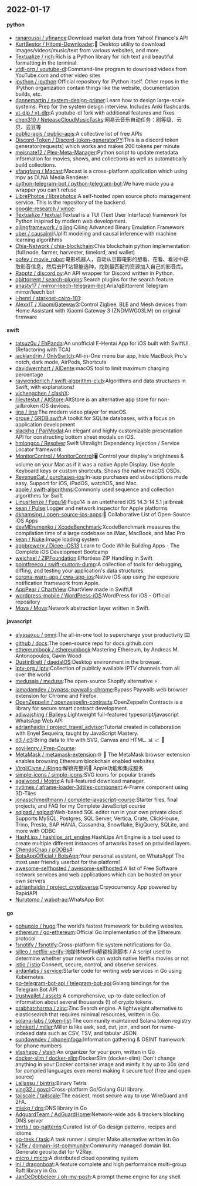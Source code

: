 ## 2022-01-17

#### python
* [ranaroussi / yfinance](https://github.com/ranaroussi/yfinance):Download market data from Yahoo! Finance's API
* [KurtBestor / Hitomi-Downloader](https://github.com/KurtBestor/Hitomi-Downloader):🍰
Desktop utility to download images/videos/music/text from various websites, and more.
* [Textualize / rich](https://github.com/Textualize/rich):Rich is a Python library for rich text and beautiful formatting in the terminal.
* [ytdl-org / youtube-dl](https://github.com/ytdl-org/youtube-dl):Command-line program to download videos from YouTube.com and other video sites
* [ipython / ipython](https://github.com/ipython/ipython):Official repository for IPython itself. Other repos in the IPython organization contain things like the website, documentation builds, etc.
* [donnemartin / system-design-primer](https://github.com/donnemartin/system-design-primer):Learn how to design large-scale systems. Prep for the system design interview. Includes Anki flashcards.
* [yt-dlp / yt-dlp](https://github.com/yt-dlp/yt-dlp):A youtube-dl fork with additional features and fixes
* [chen310 / NeteaseCloudMusicTasks](https://github.com/chen310/NeteaseCloudMusicTasks):网易云音乐自动任务：刷等级、云贝、云豆等
* [public-apis / public-apis](https://github.com/public-apis/public-apis):A collective list of free APIs
* [Discord-Token / Discord-token-generatorPY](https://github.com/Discord-Token/Discord-token-generatorPY):This is a discord token generator(requests) which works and makes 200 tokens per minute
* [meisnate12 / Plex-Meta-Manager](https://github.com/meisnate12/Plex-Meta-Manager):Python script to update metadata information for movies, shows, and collections as well as automatically build collections.
* [xfangfang / Macast](https://github.com/xfangfang/Macast):Macast is a cross-platform application which using mpv as DLNA Media Renderer.
* [python-telegram-bot / python-telegram-bot](https://github.com/python-telegram-bot/python-telegram-bot):We have made you a wrapper you can't refuse
* [LibrePhotos / librephotos](https://github.com/LibrePhotos/librephotos):A self-hosted open source photo management service. This is the repository of the backend.
* [google-research / vmoe](https://github.com/google-research/vmoe):
* [Textualize / textual](https://github.com/Textualize/textual):Textual is a TUI (Text User Interface) framework for Python inspired by modern web development.
* [qilingframework / qiling](https://github.com/qilingframework/qiling):Qiling Advanced Binary Emulation Framework
* [uber / causalml](https://github.com/uber/causalml):Uplift modeling and causal inference with machine learning algorithms
* [Chia-Network / chia-blockchain](https://github.com/Chia-Network/chia-blockchain):Chia blockchain python implementation (full node, farmer, harvester, timelord, and wallet)
* [pofey / movie_robot](https://github.com/pofey/movie_robot):电影机器人，自动从豆瓣电影的想看、在看、看过中获取影音信息，然后去PT站智能选种，找到最匹配的资源加入自己的影音库。
* [Rapptz / discord.py](https://github.com/Rapptz/discord.py):An API wrapper for Discord written in Python.
* [qbittorrent / search-plugins](https://github.com/qbittorrent/search-plugins):Search plugins for the search feature
* [anasty17 / mirror-leech-telegram-bot](https://github.com/anasty17/mirror-leech-telegram-bot):Aria/qBittorrent Telegram mirror/leech bot
* [l-henri / starknet-cairo-101](https://github.com/l-henri/starknet-cairo-101):
* [AlexxIT / XiaomiGateway3](https://github.com/AlexxIT/XiaomiGateway3):Control Zigbee, BLE and Mesh devices from Home Assistant with Xiaomi Gateway 3 (ZNDMWG03LM) on original firmware

#### swift
* [tatsuz0u / EhPanda](https://github.com/tatsuz0u/EhPanda):An unofficial E-Hentai App for iOS built with SwiftUI. (Refactoring with TCA)
* [jacklandrin / OnlySwitch](https://github.com/jacklandrin/OnlySwitch):All-in-One menu bar app, hide MacBook Pro's notch, dark mode, AirPods, Shortcuts
* [davidwernhart / AlDente](https://github.com/davidwernhart/AlDente):macOS tool to limit maximum charging percentage
* [raywenderlich / swift-algorithm-club](https://github.com/raywenderlich/swift-algorithm-club):Algorithms and data structures in Swift, with explanations!
* [yichengchen / clashX](https://github.com/yichengchen/clashX):
* [rileytestut / AltStore](https://github.com/rileytestut/AltStore):AltStore is an alternative app store for non-jailbroken iOS devices.
* [iina / iina](https://github.com/iina/iina):The modern video player for macOS.
* [groue / GRDB.swift](https://github.com/groue/GRDB.swift):A toolkit for SQLite databases, with a focus on application development
* [slackhq / PanModal](https://github.com/slackhq/PanModal):An elegant and highly customizable presentation API for constructing bottom sheet modals on iOS.
* [hmlongco / Resolver](https://github.com/hmlongco/Resolver):Swift Ultralight Dependency Injection / Service Locator framework
* [MonitorControl / MonitorControl](https://github.com/MonitorControl/MonitorControl):🖥
Control your display's brightness & volume on your Mac as if it was a native Apple Display. Use Apple Keyboard keys or custom shortcuts. Shows the native macOS OSDs.
* [RevenueCat / purchases-ios](https://github.com/RevenueCat/purchases-ios):In-app purchases and subscriptions made easy. Support for iOS, iPadOS, watchOS, and Mac.
* [apple / swift-algorithms](https://github.com/apple/swift-algorithms):Commonly used sequence and collection algorithms for Swift
* [LinusHenze / Fugu14](https://github.com/LinusHenze/Fugu14):Fugu14 is an untethered iOS 14.3-14.5.1 jailbreak
* [kean / Pulse](https://github.com/kean/Pulse):Logger and network inspector for Apple platforms
* [dkhamsing / open-source-ios-apps](https://github.com/dkhamsing/open-source-ios-apps):📱
Collaborative List of Open-Source iOS Apps
* [devMEremenko / XcodeBenchmark](https://github.com/devMEremenko/XcodeBenchmark):XcodeBenchmark measures the compilation time of a large codebase on iMac, MacBook, and Mac Pro
* [kean / Nuke](https://github.com/kean/Nuke):Image loading system
* [appbrewery / Dicee-iOS13](https://github.com/appbrewery/Dicee-iOS13):Learn to Code While Building Apps - The Complete iOS Development Bootcamp
* [weichsel / ZIPFoundation](https://github.com/weichsel/ZIPFoundation):Effortless ZIP Handling in Swift
* [pointfreeco / swift-custom-dump](https://github.com/pointfreeco/swift-custom-dump):A collection of tools for debugging, diffing, and testing your application's data structures.
* [corona-warn-app / cwa-app-ios](https://github.com/corona-warn-app/cwa-app-ios):Native iOS app using the exposure notification framework from Apple.
* [AppPear / ChartView](https://github.com/AppPear/ChartView):ChartView made in SwiftUI
* [wordpress-mobile / WordPress-iOS](https://github.com/wordpress-mobile/WordPress-iOS):WordPress for iOS - Official repository
* [Moya / Moya](https://github.com/Moya/Moya):Network abstraction layer written in Swift.

#### javascript
* [alyssaxuu / omni](https://github.com/alyssaxuu/omni):The all-in-one tool to supercharge your productivity
⌨️
* [github / docs](https://github.com/github/docs):The open-source repo for docs.github.com
* [ethereumbook / ethereumbook](https://github.com/ethereumbook/ethereumbook):Mastering Ethereum, by Andreas M. Antonopoulos, Gavin Wood
* [DustinBrett / daedalOS](https://github.com/DustinBrett/daedalOS):Desktop environment in the browser.
* [iptv-org / iptv](https://github.com/iptv-org/iptv):Collection of publicly available IPTV channels from all over the world
* [medusajs / medusa](https://github.com/medusajs/medusa):The open-source Shopify alternative
⚡️
* [iamadamdev / bypass-paywalls-chrome](https://github.com/iamadamdev/bypass-paywalls-chrome):Bypass Paywalls web browser extension for Chrome and Firefox.
* [OpenZeppelin / openzeppelin-contracts](https://github.com/OpenZeppelin/openzeppelin-contracts):OpenZeppelin Contracts is a library for secure smart contract development.
* [adiwajshing / Baileys](https://github.com/adiwajshing/Baileys):Lightweight full-featured typescript/javascript WhatsApp Web API
* [adrianhajdin / project_travel_advisor](https://github.com/adrianhajdin/project_travel_advisor):Tutorial created in collaboration with Enyel Sequeira, taught by JavaScript Mastery.
* [d3 / d3](https://github.com/d3/d3):Bring data to life with SVG, Canvas and HTML.
📊
📈
🎉
* [soyHenry / Prep-Course](https://github.com/soyHenry/Prep-Course):
* [MetaMask / metamask-extension](https://github.com/MetaMask/metamask-extension):🌐
🔌
The MetaMask browser extension enables browsing Ethereum blockchain enabled websites
* [VirgilClyne / iRingo](https://github.com/VirgilClyne/iRingo):解锁完整的 Apple功能和集成服务
* [simple-icons / simple-icons](https://github.com/simple-icons/simple-icons):SVG icons for popular brands
* [agalwood / Motrix](https://github.com/agalwood/Motrix):A full-featured download manager.
* [nytimes / aframe-loader-3dtiles-component](https://github.com/nytimes/aframe-loader-3dtiles-component):A-Frame component using 3D-Tiles
* [jonasschmedtmann / complete-javascript-course](https://github.com/jonasschmedtmann/complete-javascript-course):Starter files, final projects, and FAQ for my Complete JavaScript course
* [sqlpad / sqlpad](https://github.com/sqlpad/sqlpad):Web-based SQL editor run in your own private cloud. Supports MySQL, Postgres, SQL Server, Vertica, Crate, ClickHouse, Trino, Presto, SAP HANA, Cassandra, Snowflake, BigQuery, SQLite, and more with ODBC
* [HashLips / hashlips_art_engine](https://github.com/HashLips/hashlips_art_engine):HashLips Art Engine is a tool used to create multiple different instances of artworks based on provided layers.
* [ChendoChap / pOOBs4](https://github.com/ChendoChap/pOOBs4):
* [BotsAppOfficial / BotsApp](https://github.com/BotsAppOfficial/BotsApp):Your personal assistant, on WhatsApp! The most user friendly userbot for the platform!
* [awesome-selfhosted / awesome-selfhosted](https://github.com/awesome-selfhosted/awesome-selfhosted):A list of Free Software network services and web applications which can be hosted on your own servers
* [adrianhajdin / project_cryptoverse](https://github.com/adrianhajdin/project_cryptoverse):Crpyocurrency App powered by RapidAPI
* [Nurutomo / wabot-aq](https://github.com/Nurutomo/wabot-aq):WhatsApp Bot

#### go
* [gohugoio / hugo](https://github.com/gohugoio/hugo):The world’s fastest framework for building websites.
* [ethereum / go-ethereum](https://github.com/ethereum/go-ethereum):Official Go implementation of the Ethereum protocol
* [fsnotify / fsnotify](https://github.com/fsnotify/fsnotify):Cross-platform file system notifications for Go.
* [sjlleo / netflix-verify](https://github.com/sjlleo/netflix-verify):流媒体NetFlix解锁检测脚本 / A script used to determine whether your network can watch native Netflix movies or not
* [istio / istio](https://github.com/istio/istio):Connect, secure, control, and observe services.
* [ardanlabs / service](https://github.com/ardanlabs/service):Starter code for writing web services in Go using Kubernetes.
* [go-telegram-bot-api / telegram-bot-api](https://github.com/go-telegram-bot-api/telegram-bot-api):Golang bindings for the Telegram Bot API
* [trustwallet / assets](https://github.com/trustwallet/assets):A comprehensive, up-to-date collection of information about several thousands (!) of crypto tokens.
* [prabhatsharma / zinc](https://github.com/prabhatsharma/zinc):Zinc Search engine. A lightweight alternative to elasticsearch that requires minimal resources, written in Go.
* [solana-labs / token-list](https://github.com/solana-labs/token-list):The community maintained Solana token registry
* [johnkerl / miller](https://github.com/johnkerl/miller):Miller is like awk, sed, cut, join, and sort for name-indexed data such as CSV, TSV, and tabular JSON
* [sundowndev / phoneinfoga](https://github.com/sundowndev/phoneinfoga):Information gathering & OSINT framework for phone numbers
* [stashapp / stash](https://github.com/stashapp/stash):An organizer for your porn, written in Go
* [docker-slim / docker-slim](https://github.com/docker-slim/docker-slim):DockerSlim (docker-slim): Don't change anything in your Docker container image and minify it by up to 30x (and for compiled languages even more) making it secure too! (free and open source)
* [Lallassu / bintris](https://github.com/Lallassu/bintris):Binary Tetris
* [ying32 / govcl](https://github.com/ying32/govcl):Cross-platform Go/Golang GUI library.
* [tailscale / tailscale](https://github.com/tailscale/tailscale):The easiest, most secure way to use WireGuard and 2FA.
* [miekg / dns](https://github.com/miekg/dns):DNS library in Go
* [AdguardTeam / AdGuardHome](https://github.com/AdguardTeam/AdGuardHome):Network-wide ads & trackers blocking DNS server
* [tmrts / go-patterns](https://github.com/tmrts/go-patterns):Curated list of Go design patterns, recipes and idioms
* [go-task / task](https://github.com/go-task/task):A task runner / simpler Make alternative written in Go
* [v2fly / domain-list-community](https://github.com/v2fly/domain-list-community):Community managed domain list. Generate geosite.dat for V2Ray.
* [micro / micro](https://github.com/micro/micro):A distributed cloud operating system
* [lni / dragonboat](https://github.com/lni/dragonboat):A feature complete and high performance multi-group Raft library in Go.
* [JanDeDobbeleer / oh-my-posh](https://github.com/JanDeDobbeleer/oh-my-posh):A prompt theme engine for any shell.
